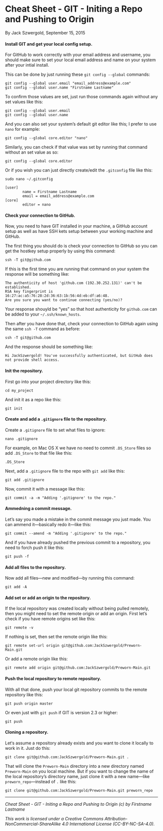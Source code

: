 # Cheat Sheet - GIT - Initing a Repo and Pushing to Origin

By Jack Szwergold, September 15, 2015

#### Install GIT and get your local config setup.

For GitHub to work correctly with your email address and username, you should make sure to set your local email address and name on your system after your intial install.

This can be done by just running these `git config --global` commands:

	git config --global user.email "email_address@example.com"
	git config --global user.name "Firstname Lastname"

To confirm those values are set, just run those commands again without any set values like this:

    git config --global user.email
    git config --global user.name

And you can also set your system’s default git editor like this; I prefer to use `nano` for example:

	git config --global core.editor "nano"

Similarly, you can check if that value was set by running that command without an set value as so:

	git config --global core.editor

Or if you wish you can just directly create/edit the `.gitconfig` file like this:

	sudo nano ~/.gitconfig
	
	[user]
	        name = Firstname Lastname
	        email = email_address@example.com
	[core]
	        editor = nano

#### Check your connection to GitHub.

Now, you need to have GIT installed in your machine, a GitHub account setup as well as have SSH kets setup between your working machine and GitHub.

The first thing you should do is check your connection to GitHub so you can get the hostkey setup properly by using this command:

    ssh -T git@github.com

If this is the first time you are running that command on your system the response will be something like:

	The authenticity of host 'github.com (192.30.252.131)' can't be established.
	RSA key fingerprint is 16:27:ac:a5:76:28:2d:36:63:1b:56:4d:eb:df:a6:48.
	Are you sure you want to continue connecting (yes/no)?

Your response shouyld be “yes” so that host authenticity for `github.com` can be added to your `~/.ssh/known_hosts`.

Then after you have done that, check your connection to GitHub again using the same `ssh -T` command as before:

    ssh -T git@github.com

And the response should be something like:

	Hi JackSzwergold! You've successfully authenticated, but GitHub does not provide shell access.

#### Init the repository.

First go into your project directory like this:

	cd my_project

And init it as a repo like this:

    git init

#### Create and add a `.gitignore` file to the repository.

Create a `.gitignore` file to set what files to ignore:

    nano .gitignore

For example, on Mac OS X we have no need to commit `.DS_Store` files so add `.DS_Store` to that file like this:

	.DS_Store

Next, add a `.gitignore` file to the repo with `git add` like this:

	git add .gitignore

Now, commit it with a message like this:

	git commit -a -m "Adding '.gitignore' to the repo."

#### Ammedning a commit message.

Let’s say you made a mistake in the commit message you just made. You can ammend it—basically redo it—like this:

	git commit --amend -m "Adding '.gitignore' to the repo."

And if you have already pushed the previous commit to a repository, you need to forch push it like this:

    git push -f

#### Add all files to the repository.

Now add all files—new and modified—by running this command:

    git add -A

#### Add set or add an origin to the repository.

If the local repository was created locally without being pulled remotely, then you might need to set the remote origin or add an origin. First let’s check if you have remote origins set like this:

    git remote -v

If nothing is set, then set the remote origin like this:

	git remote set-url origin git@github.com:JackSzwergold/Preworn-Main.git

Or add a remote origin like this:

	git remote add origin git@github.com:JackSzwergold/Preworn-Main.git

#### Push the local repository to remote repository.

With all that done, push your local git repository commits to the remote repository like this:

    git push origin master

Or even just with `git push` if GIT is version 2.3 or higher:

    git push

#### Cloning a repository.

Let‘s assume a repository already exists and you want to clone it locally to work in it. Just do this:

    git clone git@github.com:JackSzwergold/Preworn-Main.git .

That will clone the `Preworn-Main` directory into a new directory named `Preworn-Main` on you local machine. But if you want to change the name of the local repository’s directory name, just clone it with a new name—like `preworn_repo`—instead of `.` like this:

    git clone git@github.com:JackSzwergold/Preworn-Main.git preworn_repo

***

*Cheat Sheet - GIT - Initing a Repo and Pushing to Origin (c) by Firstname Lastname*

*This work is licensed under a Creative Commons Attribution-NonCommercial-ShareAlike 4.0 International License (CC-BY-NC-SA-4.0).*
